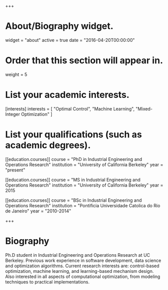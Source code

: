 +++
# About/Biography widget.
widget = "about"
active = true
date = "2016-04-20T00:00:00"

# Order that this section will appear in.
weight = 5

# List your academic interests.
[interests]
  interests = [
    "Optimal Control",
    "Machine Learning",
    "Mixed-Integer Optimization"
  ]

# List your qualifications (such as academic degrees).
[[education.courses]]
  course = "PhD in Industrial Engineering and Operations Research"
  institution = "University of California Berkeley"
  year = "present"

[[education.courses]]
  course = "MS in Industrial Engineering and Operations Research"
  institution = "University of California Berkeley"
  year = 2015

[[education.courses]]
  course = "BSc in Industrial Engineering and Operations Research"
  institution = "Pontificia Universidade Catolica do Rio de Janeiro"
  year = "2010-2014"
 
+++

# Biography

Ph.D student in Industrial Engineering and Operations Research at UC Berkeley. Previous work experience in
software development, data science and optimization algorithms.
Current research interests are: control-based optimization, machine learning, and learning-based mechanism
design. Also interested in all aspects of computational optimization, from modeling techniques to practical
implementations.